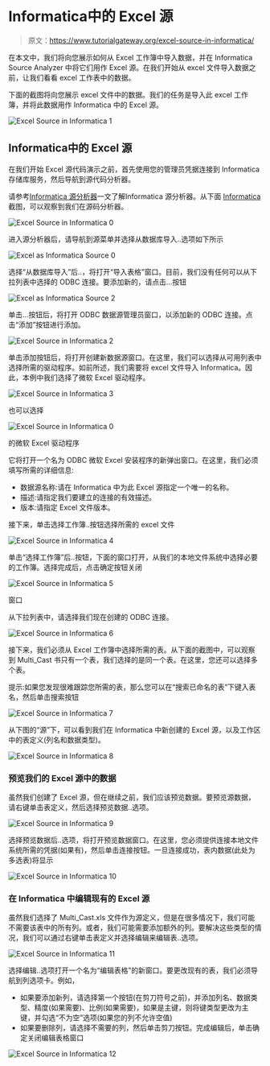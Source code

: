 # Informatica中的 Excel 源

> 原文：<https://www.tutorialgateway.org/excel-source-in-informatica/>

在本文中，我们将向您展示如何从 Excel 工作簿中导入数据，并在 Informatica Source Analyzer 中将它们用作 Excel 源。在我们开始从 excel 文件导入数据之前，让我们看看 excel 工作表中的数据。

下面的截图将向您展示 excel 文件中的数据。我们的任务是导入此 excel 工作簿，并将此数据用作 Informatica 中的 Excel 源。

![Excel Source in Informatica 1](img/77580c13ae6ee76fc9e46edf9f4c4b2f.png)

## Informatica中的 Excel 源

在我们开始 Excel 源代码演示之前，首先使用您的管理员凭据连接到 Informatica 存储库服务，然后导航到源代码分析器。

请参考[Informatica 源分析器](https://www.tutorialgateway.org/informatica-source-analyzer/)一文了解Informatica 源分析器。从下面 [Informatica](https://www.tutorialgateway.org/informatica/) 截图，可以观察到我们在源码分析器。

![Excel Source in Informatica 0](img/e76f112f3cc0f16ecd1f4e43ee73de25.png)

进入源分析器后，请导航到源菜单并选择从数据库导入..选项如下所示

![Excel as Informatica Source 0](img/b9def71887ef074b8de49d991e769431.png)

选择“从数据库导入”后..，将打开“导入表格”窗口。目前，我们没有任何可以从下拉列表中选择的 ODBC 连接。要添加新的，请点击…按钮

![Excel as Informatica Source 2](img/09bcae4e17f1ee4e8192b2535e467183.png)

单击…按钮后，将打开 ODBC 数据源管理员窗口，以添加新的 ODBC 连接。点击“添加”按钮进行添加。

![Excel Source in Informatica 2](img/5eed756f019d1fc73e95666d21b8cce3.png)

单击添加按钮后，将打开创建新数据源窗口。在这里，我们可以选择从可用列表中选择所需的驱动程序。如前所述，我们需要将 excel 文件导入 Informatica。因此，本例中我们选择了微软 Excel 驱动程序。

![Excel Source in Informatica 3](img/8ab3a866b6c36cd484ec55fc8dca13fe.png)

也可以选择

![Excel Source in Informatica 0](img/c40fb8b1dc1df5a39bc7975d5333131a.png)

的微软 Excel 驱动程序

它将打开一个名为 ODBC 微软 Excel 安装程序的新弹出窗口。在这里，我们必须填写所需的详细信息:

*   数据源名称:请在 Informatica 中为此 Excel 源指定一个唯一的名称。
*   描述:请指定我们要建立的连接的有效描述。
*   版本:请指定 Excel 文件版本。

接下来，单击选择工作簿..按钮选择所需的 excel 文件

![Excel Source in Informatica 4](img/067cbc183f163c003c750fe37d13847f.png)

单击“选择工作簿”后..按钮，下面的窗口打开，从我们的本地文件系统中选择必要的工作簿。选择完成后，点击确定按钮关闭

![Excel Source in Informatica 5](img/36fa5994ed8acb43d77f1ec4de955a29.png)

窗口

从下拉列表中，请选择我们现在创建的 ODBC 连接。

![Excel Source in Informatica 6](img/134cb7f8f9a3e89736ea121a75e4840a.png)

接下来，我们必须从 Excel 工作簿中选择所需的表。从下面的截图中，可以观察到 Multi_Cast 书只有一个表，我们选择的是同一个表。在这里，您还可以选择多个表。

提示:如果您发现很难跟踪您所需的表，那么您可以在“搜索已命名的表”下键入表名，然后单击搜索按钮

![Excel Source in Informatica 7](img/6f167f2920582df270dc595dbea60443.png)

从下图的“源”下，可以看到我们在 Informatica 中新创建的 Excel 源，以及工作区中的表定义(列名和数据类型)。

![Excel Source in Informatica 8](img/2ad1eba24ae1a1cf9c8319a9a3892d95.png)

### 预览我们的 Excel 源中的数据

虽然我们创建了 Excel 源，但在继续之前，我们应该预览数据。要预览源数据，请右键单击表定义，然后选择预览数据..选项。

![Excel Source in Informatica 9](img/ddf030d4b8f9387e32dc8e0c260d7382.png)

选择预览数据后..选项，将打开预览数据窗口。在这里，您必须提供连接本地文件系统所需的凭据(如果有)，然后单击连接按钮。一旦连接成功，表内数据(此处为多选表)将显示

![Excel Source in Informatica 10](img/c993f36460c2254884273ccee169445d.png)

### 在 Informatica 中编辑现有的 Excel 源

虽然我们选择了 Multi_Cast.xls 文件作为源定义，但是在很多情况下，我们可能不需要该表中的所有列。或者，我们可能需要添加额外的列。要解决这些类型的情况，我们可以通过右键单击表定义并选择编辑来编辑表..选项。

![Excel Source in Informatica 11](img/b905e8b2ed13f3e64b58d66823756e58.png)

选择编辑..选项打开一个名为“编辑表格”的新窗口。要更改现有的表，我们必须导航到列选项卡。例如，

*   如果要添加新列，请选择第一个按钮(在剪刀符号之前)，并添加列名、数据类型、精度(如果需要)、比例(如果需要)，如果是主键，则将键类型更改为主键，并勾选“不为空”选项(如果您的列不允许空值)
*   如果要删除列，请选择不需要的列，然后单击剪刀按钮。完成编辑后，单击确定关闭编辑表格窗口

![Excel Source in Informatica 12](img/81a4ce6bafb80cdf463192df87e3e0cd.png)